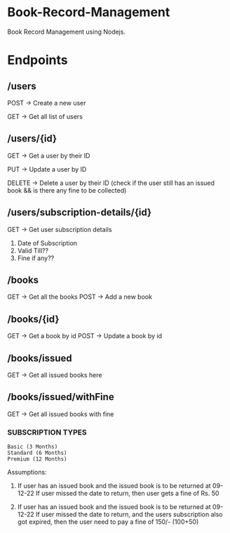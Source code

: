 # Book-Record-Management

Book Record Management using Nodejs.

# Endpoints

## /users

POST -> Create a new user

GET -> Get all list of users

## /users/{id}

GET -> Get a user by their ID

PUT -> Update a user by ID

DELETE -> Delete a user by their ID (check if the user still has an issued book && is there any fine to be collected)

## /users/subscription-details/{id}

GET -> Get user subscription details

1. Date of Subscription
2. Valid Till??
3. Fine if any??

## /books

GET -> Get all the books
POST -> Add a new book

## /books/{id}

GET -> Get a book by id
POST -> Update a book by id

## /books/issued

GET -> Get all issued books here

## /books/issued/withFine

GET -> Get all issued books with fine

### SUBSCRIPTION TYPES

    Basic (3 Months)
    Standard (6 Months)
    Premium (12 Months)

Assumptions:

1. If user has an issued book and the issued book is to be returned at 09-12-22
   If user missed the date to return, then user gets a fine of Rs. 50

2. If user has an issued book and the issued book is to be returned at 09-12-22
   If user missed the date to return, and the users subscription also got expired, then
   the user need to pay a fine of 150/- (100+50)
